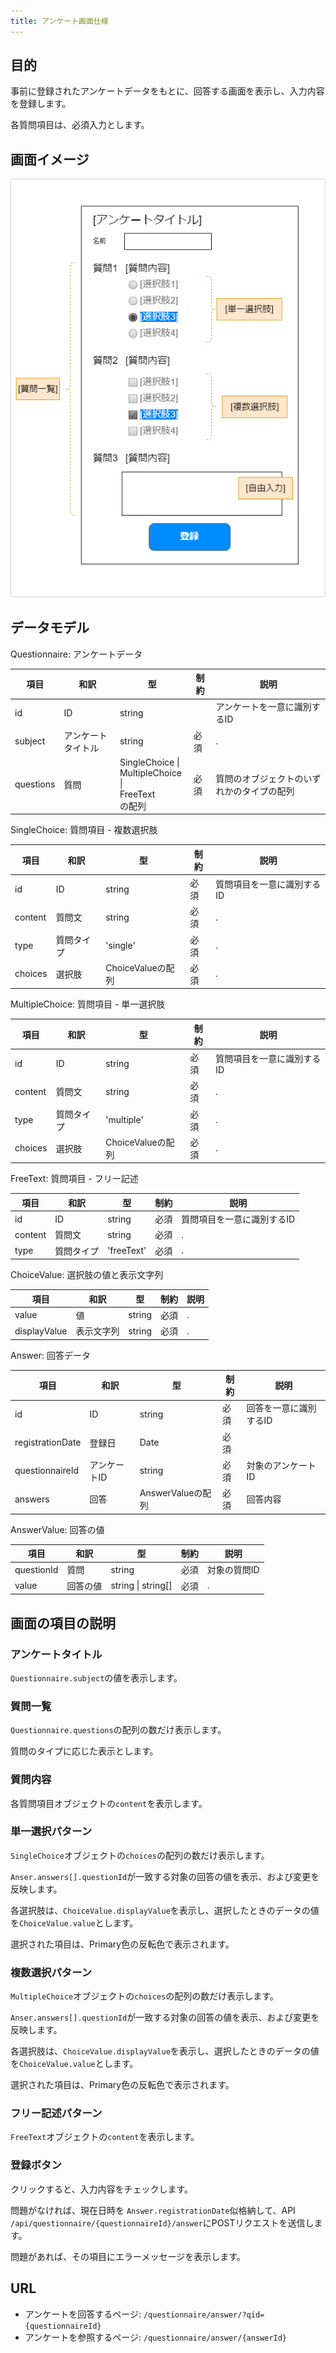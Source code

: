 ```yaml
---
title: アンケート画面仕様
---
```


## 目的

事前に登録されたアンケートデータをもとに、回答する画面を表示し、入力内容を登録します。

各質問項目は、必須入力とします。

## 画面イメージ

![screen-image](./form.drawio.png)

## データモデル

Questionnaire: アンケートデータ

| 項目      | 和訳               | 型                                                                | 制約 | 説明                                       |
| --------- | ------------------ | ----------------------------------------------------------------- | ---- | ------------------------------------------ |
| id        | ID                 | string                                                            |      | アンケートを一意に識別するID               |
| subject   | アンケートタイトル | string                                                            | 必須 | .                                          |
| questions | 質問               | SingleChoice \|<br />MultipleChoice \|<br />FreeText<br /> の配列 | 必須 | 質問のオブジェクトのいずれかのタイプの配列 |

SingleChoice: 質問項目 - 複数選択肢

| 項目    | 和訳       | 型                | 制約 | 説明                       |
| ------- | ---------- | ----------------- | ---- | -------------------------- |
| id      | ID         | string            | 必須 | 質問項目を一意に識別するID |
| content | 質問文     | string            | 必須 | .                          |
| type    | 質問タイプ | 'single'          | 必須 | .                          |
| choices | 選択肢     | ChoiceValueの配列 | 必須 | .                          |

MultipleChoice: 質問項目 - 単一選択肢

| 項目    | 和訳       | 型                | 制約 | 説明                       |
| ------- | ---------- | ----------------- | ---- | -------------------------- |
| id      | ID         | string            | 必須 | 質問項目を一意に識別するID |
| content | 質問文     | string            | 必須 | .                          |
| type    | 質問タイプ | 'multiple'        | 必須 | .                          |
| choices | 選択肢     | ChoiceValueの配列 | 必須 | .                          |

FreeText: 質問項目 - フリー記述

| 項目    | 和訳       | 型         | 制約 | 説明                       |
| ------- | ---------- | ---------- | ---- | -------------------------- |
| id      | ID         | string     | 必須 | 質問項目を一意に識別するID |
| content | 質問文     | string     | 必須 | .                          |
| type    | 質問タイプ | 'freeText' | 必須 | .                          |

ChoiceValue: 選択肢の値と表示文字列

| 項目         | 和訳       | 型     | 制約 | 説明 |
| ------------ | ---------- | ------ | ---- | ---- |
| value        | 値         | string | 必須 | .    |
| displayValue | 表示文字列 | string | 必須 | .    |

Answer: 回答データ

| 項目             | 和訳         | 型                | 制約 | 説明                   |
| ---------------- | ------------ | ----------------- | ---- | ---------------------- |
| id               | ID           | string            | 必須 | 回答を一意に識別するID |
| registrationDate | 登録日       | Date              | 必須 |                        |
| questionnaireId  | アンケートID | string            | 必須 | 対象のアンケートID     |
| answers          | 回答         | AnswerValueの配列 | 必須 | 回答内容               |

AnswerValue: 回答の値

| 項目       | 和訳     | 型                 | 制約 | 説明         |
| ---------- | -------- | ------------------ | ---- | ------------ |
| questionId | 質問     | string             | 必須 | 対象の質問ID |
| value      | 回答の値 | string \| string[] | 必須 | .            |

## 画面の項目の説明

### アンケートタイトル

`Questionnaire.subject`の値を表示します。

### 質問一覧

`Questionnaire.questions`の配列の数だけ表示します。

質問のタイプに応じた表示とします。

### 質問内容

各質問項目オブジェクトの`content`を表示します。

### 単一選択パターン

`SingleChoice`オブジェクトの`choices`の配列の数だけ表示します。

`Anser.answers[].questionId`が一致する対象の回答の値を表示、および変更を反映します。

各選択肢は、`ChoiceValue.displayValue`を表示し、選択したときのデータの値を`ChoiceValue.value`とします。

選択された項目は、Primary色の反転色で表示されます。

### 複数選択パターン

`MultipleChoice`オブジェクトの`choices`の配列の数だけ表示します。

`Anser.answers[].questionId`が一致する対象の回答の値を表示、および変更を反映します。

各選択肢は、`ChoiceValue.displayValue`を表示し、選択したときのデータの値を`ChoiceValue.value`とします。

選択された項目は、Primary色の反転色で表示されます。

### フリー記述パターン

`FreeText`オブジェクトの`content`を表示します。

### 登録ボタン

クリックすると、入力内容をチェックします。

問題がなければ、現在日時を `Answer.registrationDate`似格納して、API `/api/questionnaire/{questionnaireId}/answer`にPOSTリクエストを送信します。

問題があれば、その項目にエラーメッセージを表示します。

## URL

- アンケートを回答するページ: `/questionnaire/answer/?qid={questionnaireId}`
- アンケートを参照するページ: `/questionnaire/answer/{answerId}`
